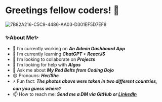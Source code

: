 # Greetings fellow coders! 👋 
![7B82A216-C5C9-4486-AA03-D301EF5D7EF8](https://user-images.githubusercontent.com/109976833/216511391-3d036366-a337-4790-8bdd-41d9925fea8e.jpeg)




### ✨About Me✨

- 🔭 I’m currently working on ***An Admin Dashboard App***
- 🌱 I’m currently learning ***ChatGPT + ReactJS***
- 👯 I’m looking to collaborate on ***Projects***
- 🤔 I’m looking for help with ***Algos***
- 💬 Ask me about ***My Red Belts from Coding Dojo***
- 😄 Pronouns: ***Her/She***
- ⚡ Fun fact: ***The photos above were taken in two different countries, can you guess where?***
- 📫 How to reach me: ***Send me a DM via GitHub or [LinkedIn](https://www.linkedin.com/in/valeria-camarillo-238125254/)***


<!--
**ValeriaCamarillo/ValeriaCamarillo** is a ✨ _special_ ✨ repository because its `README.md` (this file) appears on your GitHub profile.

Here are some ideas to get you started:

- 🔭 I’m currently working on ...
- 🌱 I’m currently learning ...
- 👯 I’m looking to collaborate on ...
- 🤔 I’m looking for help with ...
- 💬 Ask me about ...
- 📫 How to reach me: ...
- 😄 Pronouns: ...
- ⚡ Fun fact: ...
-->
